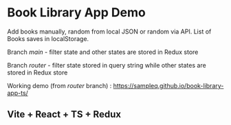 # Book Library App Demo

Add books manually, random from local JSON or random via API. List of Books saves in localStorage.

Branch _main_ - filter state and other states are stored in Redux store

Branch _router_ - filter state stored in query string while other states are stored in Redux store

Working demo (from _router_ branch) : https://sampleq.github.io/book-library-app-ts/

## Vite + React + TS + Redux
